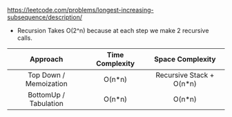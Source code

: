 https://leetcode.com/problems/longest-increasing-subsequence/description/

- Recursion Takes O(2^n) because at each step we make 2 recursive calls.

|        Approach        | Time Complexity |     Space Complexity      |
| :--------------------: | :-------------: | :-----------------------: |
| Top Down / Memoization |     O(n\*n)     | Recursive Stack + O(n\*n) |
| BottomUp / Tabulation  |     O(n\*n)     |          O(n\*n)          |
